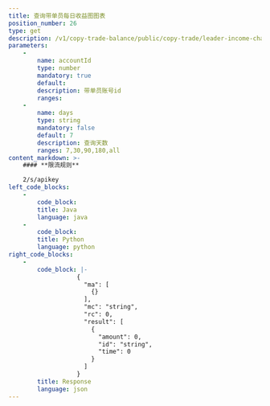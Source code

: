 ```yaml
---
title: 查询带单员每日收益图图表
position_number: 26
type: get
description: /v1/copy-trade-balance/public/copy-trade/leader-income-chart
parameters:
    -
        name: accountId
        type: number
        mandatory: true
        default:
        description: 带单员账号id
        ranges:
    -
        name: days
        type: string
        mandatory: false
        default: 7
        description: 查询天数
        ranges: 7,30,90,180,all
content_markdown: >-
    #### **限流规则**

    2/s/apikey
left_code_blocks:
    -
        code_block:
        title: Java
        language: java
    -
        code_block:
        title: Python
        language: python
right_code_blocks:
    -
        code_block: |-
                   {
                     "ma": [
                       {}
                     ],
                     "mc": "string",
                     "rc": 0,
                     "result": [
                       {
                         "amount": 0,
                         "id": "string",
                         "time": 0
                       }
                     ]
                   }
        title: Response
        language: json
---
```

